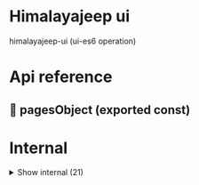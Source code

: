 # Himalayajeep ui

himalayajeep-ui (ui-es6 operation)



# Api reference

## 📄 pagesObject (exported const)

# Internal

<details><summary>Show internal (21)</summary>
  
  # <EditProfile />




| Input      |    |    |
| ---------- | -- | -- |
| - | | |
| **Output** | `JSX.Element`   |    |



## getPageTitle()

utility function to get a title from a page


| Input      |    |    |
| ---------- | -- | -- |
| - | | |
| **Output** |    |    |



## getQueryPath()

| Input      |    |    |
| ---------- | -- | -- |
| parsedUrlQuery (optional) | `NextParsedUrlQuery` |  |
| **Output** |    |    |



## <JeepList />

| Input      |    |    |
| ---------- | -- | -- |
| - | | |
| **Output** | `JSX.Element`   |    |



## <JeepLogin />

| Input      |    |    |
| ---------- | -- | -- |
| - | | |
| **Output** | `JSX.Element`   |    |



## <JeepSignupPage />

jeep driver needs to sign up


| Input      |    |    |
| ---------- | -- | -- |
| - | | |
| **Output** | `JSX.Element`   |    |



## <JeepView />

| Input      |    |    |
| ---------- | -- | -- |
| - | | |
| **Output** | `JSX.Element`   |    |



## <Layout />

| Input      |    |    |
| ---------- | -- | -- |
| {
  pages,
  children,
} | { pages: `MarkdownReaderPage`[], <br />children: {  }, <br /> } |  |
| **Output** | `JSX.Element`   |    |



## <MenuItem />

| Input      |    |    |
| ---------- | -- | -- |
| - | | |
| **Output** | `JSX.Element`   |    |



## 📄 EditProfile (exported const)

## 📄 getPageTitle (exported const)

utility function to get a title from a page


## 📄 getQueryPath (exported const)

## 📄 initialValues (exported const)

## 📄 JeepList (exported const)

## 📄 JeepLogin (exported const)

## 📄 JeepSignupPage (exported const)

## 📄 JeepView (exported const)

## 📄 Layout (exported const)

## 📄 MenuItem (exported const)

## 📄 pages (exported const)

## 📄 { useStore, StoreProvider } (exported const)

  </details>


